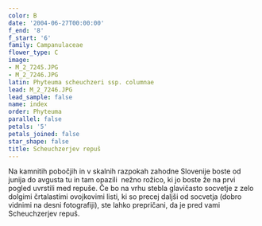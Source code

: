 ```yaml
---
color: B
date: '2004-06-27T00:00:00'
f_end: '8'
f_start: '6'
family: Campanulaceae
flower_type: C
image:
- M_2_7245.JPG
- M_2_7246.JPG
latin: Phyteuma scheuchzeri ssp. columnae
lead: M_2_7246.JPG
lead_sample: false
name: index
order: Phyteuma
parallel: false
petals: '5'
petals_joined: false
star_shape: false
title: Scheuchzerjev repuš
---
```

Na kamnitih pobočjih in v skalnih razpokah zahodne Slovenije boste od junija do avgusta tu in tam opazili  nežno rožico, ki jo boste že na prvi pogled uvrstili med repuše. Če bo na vrhu stebla glavičasto socvetje z zelo dolgimi črtalastimi ovojkovimi listi, ki so precej daljši od socvetja (dobro vidnimi na desni fotografiji), ste lahko prepričani, da je pred vami Scheuchzerjev repuš.
